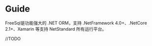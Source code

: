 # Guide

FreeSql是功能强大的 .NET ORM，支持 .NetFramework 4.0+、.NetCore 2.1+、Xamarin 等支持 NetStandard 所有运行平台。


//TODO